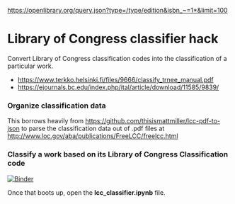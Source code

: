 https://openlibrary.org/query.json?type=/type/edition&isbn_~=1*&limit=100

# Library of Congress classifier hack
Convert Library of Congress classification codes into the classification of a particular work.
* https://www.terkko.helsinki.fi/files/9666/classify_trnee_manual.pdf
* https://ejournals.bc.edu/index.php/ital/article/download/11585/9839/

### Organize classification data
This borrows heavily from https://github.com/thisismattmiller/lcc-pdf-to-json to parse the classification data out of .pdf files at http://www.loc.gov/aba/publications/FreeLCC/freelcc.html

### Classify a work based on its Library of Congress Classification code

[![Binder](https://mybinder.org/badge_logo.svg)](https://mybinder.org/v2/gh/cclauss/library-of-congress-classifier-hack/master)

Once that boots up, open the __lcc_classifier.ipynb__ file.
